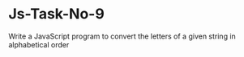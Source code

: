 # Js-Task-No-9
Write a JavaScript program to convert the letters of a given string in alphabetical order
